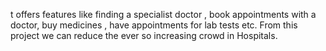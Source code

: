 t offers features like finding a specialist doctor , book appointments with a doctor, buy medicines , have appointments for lab tests etc. From this project we can reduce the ever so increasing crowd in Hospitals.
